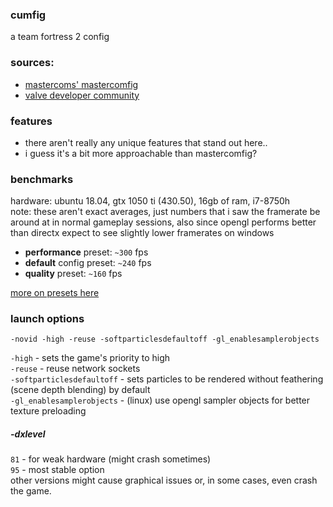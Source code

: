 ### cumfig
a team fortress 2 config  

### sources:
* [mastercoms' mastercomfig](https://github.com/mastercoms/mastercomfig)  
* [valve developer community](https://developer.valvesoftware.com/wiki/Main_Page)  
  
### features
* there aren't really any unique features that stand out here..
* i guess it's a bit more approachable than mastercomfig?

### benchmarks
hardware: ubuntu 18.04, gtx 1050 ti (430.50), 16gb of ram, i7-8750h  
note: these aren't exact averages, just numbers that i saw the framerate be around at in normal gameplay sessions, also since opengl performs better than directx expect to see slightly lower framerates on windows    
- **performance** preset: `~300` fps  
- **default** config preset: `~240` fps  
- **quality** preset: `~160` fps  
  
[more on presets here](https://github.com/buyBread/cumfig/wiki/presets)  
  
### launch options
`-novid -high -reuse -softparticlesdefaultoff -gl_enablesamplerobjects`  
  
`-high` - sets the game's priority to high  
`-reuse` - reuse network sockets  
`-softparticlesdefaultoff` - sets particles to be rendered without feathering (scene depth blending) by default   
`-gl_enablesamplerobjects` - (linux) use opengl sampler objects for better texture preloading   
  
##### -dxlevel
`81` - for weak hardware (might crash sometimes)    
`95` - most stable option  
other versions might cause graphical issues or, in some cases, even crash the game.